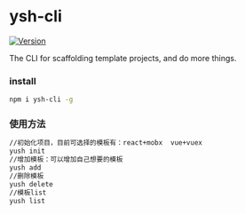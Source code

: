 # ysh-cli

<a href="https://www.npmjs.com/package/ysh-cli"><img src="https://img.shields.io/npm/v/ysh-cli.svg" alt="Version"></a>

The CLI for scaffolding template projects, and do more things.

### install

```sh
npm i ysh-cli -g
```

### 使用方法

```sh
//初始化项目，目前可选择的模板有：react+mobx  vue+vuex
yush init
//增加模板：可以增加自己想要的模板
yush add
//删除模板
yush delete
//模板list
yush list
```
